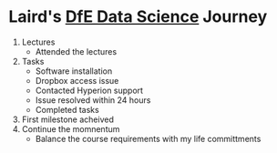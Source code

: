 # Laird's [DfE Data Science](https://skills.cogrammar.com/) Journey
1. Lectures
   * Attended the lectures
2. Tasks
   * Software installation
   * Dropbox access issue
   * Contacted Hyperion support
   * Issue resolved within 24 hours
   * Completed tasks
3. First milestone acheived
4. Continue the momnentum
   * Balance the course requirements with my life committments
